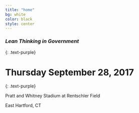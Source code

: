 ```yaml
---
title: "home"
bg: white
color: black
style: center
---
```


### *Lean Thinking in Government*
{: .text-purple}

<span class="fa-stack subtlecircle" style="font-size:100px; background:rgba(255,166,0,0.1)">
  <i class="fa fa-circle fa-stack-2x text-white"></i>
  <i class="fa fa-bicycle fa-stack-1x text-orange"></i>
</span>

# Thursday September 28, 2017
{: .text-purple}

Pratt and Whitney Stadium at Rentschler Field

East Hartford, CT


